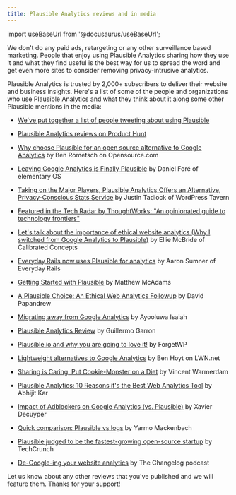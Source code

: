 ```yaml
---
title: Plausible Analytics reviews and in media
---
```


import useBaseUrl from '@docusaurus/useBaseUrl';

We don't do any paid ads, retargeting or any other surveillance based marketing. People that enjoy using Plausible Analytics sharing how they use it and what they find useful is the best way for us to spread the word and get even more sites to consider removing privacy-intrusive analytics. 

Plausible Analytics is trusted by 2,000+ subscribers to deliver their website and business insights. Here's a list of some of the people and organizations who use Plausible Analytics and what they think about it along some other Plausible mentions in the media:

* [We've put together a list of people tweeting about using Plausible](https://twitter.com/PlausibleHQ/timelines/1311218983912308736)

* [Plausible Analytics reviews on Product Hunt](https://www.producthunt.com/posts/plausible-analytics)

* [Why choose Plausible for an open source alternative to Google Analytics](https://opensource.com/article/21/2/plausible) by Ben Rometsch on Opensource.com

* [Leaving Google Analytics is Finally Plausible](https://blog.elementary.io/leaving-google-analytics-is-finally-plausible/) by Daniel Foré of elementary OS

* [Taking on the Major Players, Plausible Analytics Offers an Alternative, Privacy-Conscious Stats Service](https://wptavern.com/taking-on-the-major-players-plausible-analytics-offers-an-alternative-privacy-conscious-stats-service) by Justin Tadlock of WordPress Tavern

* [Featured in the Tech Radar by ThoughtWorks: "An opinionated guide to technology frontiers"](https://www.thoughtworks.com/radar/techniques/privacy-focused-web-analytics) 

* [Let's talk about the importance of ethical website analytics (Why I switched from Google Analytics to Plausible)](https://www.calibratedconcepts.com/blog/the-importance-of-ethical-website-analytics) by Ellie McBride of Calibrated Concepts

* [Everyday Rails now uses Plausible for analytics](https://everydayrails.com/2020/12/03/plausible-analytics.html) by Aaron Sumner of Everyday Rails

* [Getting Started with Plausible](https://www.mattmcadams.com/thoughts/get-started-with-plausible/) by Matthew McAdams

* [A Plausible Choice: An Ethical Web Analytics Followup](https://mentalpivot.com/pleased-with-plausible-a-followup-on-ethical-web-analytics/) by David Papandrew

* [Migrating away from Google Analytics](https://freshman.tech/google-analytics-to-plausible/) by Ayooluwa Isaiah

* [Plausible Analytics Review](https://www.garron.blog/posts/plausible-review.html) by Guillermo Garron

* [Plausible.io and why you are going to love it!](https://forgetwp.com/blog/plausible-io-and-why-you-are-going-to-love-it/) by ForgetWP

* [Lightweight alternatives to Google Analytics](https://lwn.net/Articles/822568/) by Ben Hoyt on LWN.net
 
* [Sharing is Caring: Put Cookie-Monster on a Diet](https://koaning.io/posts/caring-means-sharing/) by Vincent Warmerdam

* [Plausible Analytics: 10 Reasons it's the Best Web Analytics Tool](https://www.derpycoder.com/plausible-analytics-10-reasons-its-the-best-web-analytics-tool/) by Abhijit Kar

* [Impact of Adblockers on Google Analytics (vs. Plausible)](https://savjee.be/2020/10/impact-adblockers-on-google-analytics-vs-plausible/) by Xavier Decuyper

* [Quick comparison: Plausible vs logs](https://yarmo.eu/post/plausible-versus-logs) by Yarmo Mackenbach

* [Plausible judged to be the fastest-growing open-source startup](https://techcrunch.com/2020/10/21/study-finds-most-big-open-source-startups-outside-bay-area-many-european-and-avoiding-vc/) by TechCrunch 

* [De-Google-ing your website analytics](https://changelog.com/podcast/396) by The Changelog podcast

Let us know about any other reviews that you've published and we will feature them. Thanks for your support!
